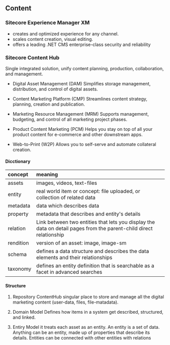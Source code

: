 ## Content

### Sitecore Experience Manager XM

- creates and optimized experience for any channel.
- scales content creation, visual editing.
- offers a leading .NET CMS enterprise-class security and reliability

### Sitecore Content Hub

Single integrated solution, unify content planning, production, collaboration, and management.

- Digital Asset Management (DAM)
Simplifies storage management, distribution, and control of digital assets.

- Content Marketing Platform (CMP)
Streamlines content strategy, planning, creation and publication.

- Marketing Resource Management (MRM)
Supports management, budgeting, and control of all marketing project phases.

- Product Content Marketing (PCM)
Helps you stay on top of all your product content for e-commerce and other downstream apps.

- Web-to-Print (W2P)
Allows you to self-serve and automate collateral creation.

#### Dicctionary

| concept | meaning |
| :----- | :------ |
| assets | images, videos, text-files |
| entity | real world item or concept: file uploaded, or collection of related data |
| metadata | data which describes data |
| property | metadata that describes and entity's details |
| relation | Link between two entities that lets you display the data on detail pages from the parent-child direct relationship |
| rendition | version of an asset: image, image-sm |
| schema | defines a data structure and describes the data elements and their relationships |
| taxonomy | defines an entity definition that is searchable as a facet in advanced searches |

#### Structure

1. Repository
ContentHub singular place to store and manage all the digital marketing content (user-data, files, file-matadata).

2. Domain Model
Defines how items in a system get described, structured, and linked.

3. Entiry Model
it treats each asset as an entity. An entity is a set of data. Anything can be an entity, made up of properties that describe its details. Entities can be connected with other entities with relations